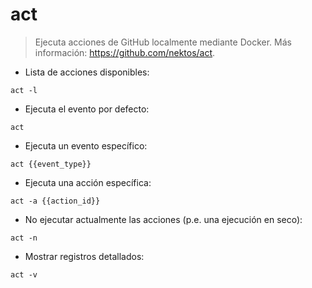 # act

> Ejecuta acciones de GitHub localmente mediante Docker.
> Más información: <https://github.com/nektos/act>.

- Lista de acciones disponibles:

`act -l`

- Ejecuta el evento por defecto:

`act`

- Ejecuta un evento específico:

`act {{event_type}}`

- Ejecuta una acción específica:

`act -a {{action_id}}`

- No ejecutar actualmente las acciones (p.e. una ejecución en seco):

`act -n`

- Mostrar registros detallados:

`act -v`
